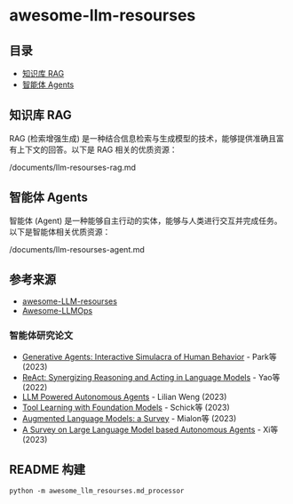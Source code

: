 # awesome-llm-resourses

## 目录

- [知识库 RAG](#知识库-rag)
- [智能体 Agents](#智能体-agents)

## 知识库 RAG

RAG (检索增强生成) 是一种结合信息检索与生成模型的技术，能够提供准确且富有上下文的回答。以下是 RAG 相关的优质资源：

<file>/documents/llm-resourses-rag.md</file>

## 智能体 Agents

智能体 (Agent) 是一种能够自主行动的实体，能够与人类进行交互并完成任务。以下是智能体相关优质资源：

<file>/documents/llm-resourses-agent.md</file>

## 参考来源

- [awesome-LLM-resourses](https://github.com/WangRongsheng/awesome-LLM-resourses)
- [Awesome-LLMOps](https://github.com/tensorchord/Awesome-LLMOps)

### 智能体研究论文

* [Generative Agents: Interactive Simulacra of Human Behavior](https://arxiv.org/abs/2304.03442) - Park等 (2023)
* [ReAct: Synergizing Reasoning and Acting in Language Models](https://arxiv.org/abs/2210.03629) - Yao等 (2022)
* [LLM Powered Autonomous Agents](https://lilianweng.github.io/posts/2023-06-23-agent/) - Lilian Weng (2023)
* [Tool Learning with Foundation Models](https://arxiv.org/abs/2304.08354) - Schick等 (2023)
* [Augmented Language Models: a Survey](https://arxiv.org/abs/2302.07842) - Mialon等 (2023)
* [A Survey on Large Language Model based Autonomous Agents](https://arxiv.org/abs/2308.11432) - Xi等 (2023)

## README 构建

```base
python -m awesome_llm_resourses.md_processor
```
